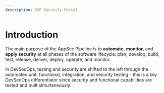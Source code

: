 ```yaml
---
description: DSP Security Portal
---
```


# Introduction

The main purpose of the AppSec Pipeline is to **automate**, **monitor**, and **apply security** at all phases of the software lifecycle: plan, develop, build, test, release, deliver, deploy, operate, and monitor. 

In DevSecOps, testing and security are shifted to the left through the automated unit, functional, integration, and security testing - this is a key DevSecOps differentiator since security and functional capabilities are tested and built simultaneously.




